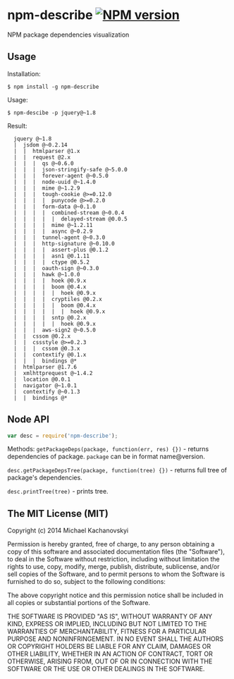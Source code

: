 # npm-describe [![NPM version][npm-image]][npm-url]

NPM package dependencies visualization

## Usage

Installation: 
```
$ npm install -g npm-describe
```
Usage:
```
$ npm-descibe -p jquery@~1.8
```
Result:
```
  jquery @~1.8
  |  jsdom @~0.2.14
  |  |  htmlparser @1.x
  |  |  request @2.x
  |  |  |  qs @~0.6.0
  |  |  |  json-stringify-safe @~5.0.0
  |  |  |  forever-agent @~0.5.0
  |  |  |  node-uuid @~1.4.0
  |  |  |  mime @~1.2.9
  |  |  |  tough-cookie @>=0.12.0
  |  |  |  |  punycode @>=0.2.0
  |  |  |  form-data @~0.1.0
  |  |  |  |  combined-stream @~0.0.4
  |  |  |  |  |  delayed-stream @0.0.5
  |  |  |  |  mime @~1.2.11
  |  |  |  |  async @~0.2.9
  |  |  |  tunnel-agent @~0.3.0
  |  |  |  http-signature @~0.10.0
  |  |  |  |  assert-plus @0.1.2
  |  |  |  |  asn1 @0.1.11
  |  |  |  |  ctype @0.5.2
  |  |  |  oauth-sign @~0.3.0
  |  |  |  hawk @~1.0.0
  |  |  |  |  hoek @0.9.x
  |  |  |  |  boom @0.4.x
  |  |  |  |  |  hoek @0.9.x
  |  |  |  |  cryptiles @0.2.x
  |  |  |  |  |  boom @0.4.x
  |  |  |  |  |  |  hoek @0.9.x
  |  |  |  |  sntp @0.2.x
  |  |  |  |  |  hoek @0.9.x
  |  |  |  aws-sign2 @~0.5.0
  |  |  cssom @0.2.x
  |  |  cssstyle @>=0.2.3
  |  |  |  cssom @0.3.x
  |  |  contextify @0.1.x
  |  |  |  bindings @*
  |  htmlparser @1.7.6
  |  xmlhttprequest @~1.4.2
  |  location @0.0.1
  |  navigator @~1.0.1
  |  contextify @~0.1.3
  |  |  bindings @*

```

## Node API

```js
var desc = require('npm-describe');
```
Methods:
`getPackageDeps(package, function(err, res) {})` - returns dependencies of package.
`package` can be in format name@version.

`desc.getPackageDepsTree(package, function(tree) {})` - returns full tree of package's dependencies.

`desc.printTree(tree)` - prints tree.

## The MIT License (MIT)

Copyright (c) 2014 Michael Kachanovskyi

Permission is hereby granted, free of charge, to any person obtaining a copy of
this software and associated documentation files (the "Software"), to deal in
the Software without restriction, including without limitation the rights to
use, copy, modify, merge, publish, distribute, sublicense, and/or sell copies of
the Software, and to permit persons to whom the Software is furnished to do so,
subject to the following conditions:

The above copyright notice and this permission notice shall be included in all
copies or substantial portions of the Software.

THE SOFTWARE IS PROVIDED "AS IS", WITHOUT WARRANTY OF ANY KIND, EXPRESS OR
IMPLIED, INCLUDING BUT NOT LIMITED TO THE WARRANTIES OF MERCHANTABILITY, FITNESS
FOR A PARTICULAR PURPOSE AND NONINFRINGEMENT. IN NO EVENT SHALL THE AUTHORS OR
COPYRIGHT HOLDERS BE LIABLE FOR ANY CLAIM, DAMAGES OR OTHER LIABILITY, WHETHER
IN AN ACTION OF CONTRACT, TORT OR OTHERWISE, ARISING FROM, OUT OF OR IN
CONNECTION WITH THE SOFTWARE OR THE USE OR OTHER DEALINGS IN THE SOFTWARE.

[npm-url]: https://npmjs.org/package/npm-describe
[npm-image]: https://badge.fury.io/js/npm-describe.png